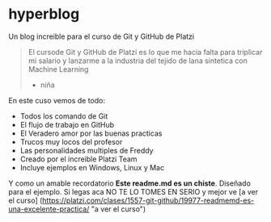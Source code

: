 # hyperblog
Un blog increible para el curso de Git y GitHub de Platzi
>El cursode Git y GitHub de Platzi es lo que me hacia falta para triplicar  mi salario y lanzarme a la industria del tejido de lana sintetica con Machine Learning
> - niña

En este cuso vemos de todo:
* Todos los comando de Git
* El flujo de trabajo en GitHub
* El Veradero amor por las buenas practicas
* Trucos muy locos del profesor
* Las personalidades multiples de Freddy
* Creado por el increible Platzi Team
* Incluye ejemplos en Windows, Linux y Mac
    
Y como un amable recordatorio **Este readme.md es un chiste**. Diseñado para el ejemplo. Si legas aca NO TE LO TOMES EN SERIO y mejor ve [a ver el curso] (https://platzi.com/clases/1557-git-github/19977-readmemd-es-una-excelente-practica/ "a ver el curso")
